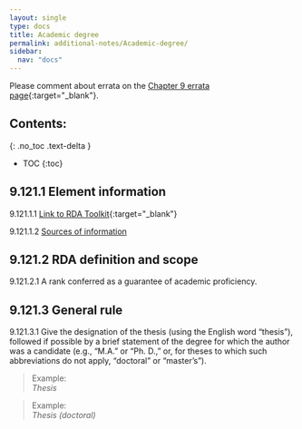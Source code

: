 ```yaml
---
layout: single
type: docs
title: Academic degree
permalink: additional-notes/Academic-degree/
sidebar:
  nav: "docs"
---
```


Please comment about errata on the [Chapter 9 errata page](https://docs.google.com/document/d/1O-4HOsrSwNPkw28P9J9SWmJv0cwGZ0DGGSfXrEWaaO0/edit#heading=h.v0709a6dq8xg){:target="_blank"}.

## Contents:
{: .no_toc .text-delta }

- TOC
{:toc}

## 9.121.1 Element information

<a name="9.121.1.1">9.121.1.1</a> [Link to RDA Toolkit](https://beta.rdatoolkit.org/Content/Index?externalId=en-US_ala-d84a7372-256e-3de6-b44e-684d4b760705){:target="_blank"}

<a name="9.121.1.2">9.121.1.2</a> [Sources of information](/DCRMR/additional-notes/)

## 9.121.2 RDA definition and scope

<a name="9.121.2.1">9.121.2.1</a> A rank conferred as a guarantee of academic proficiency.

## 9.121.3 General rule

<a name="9.121.3.1">9.121.3.1</a> Give the designation of the thesis (using the English word “thesis”), followed if possible by a brief statement of the degree for which the author was a candidate (e.g., “M.A.” or “Ph. D.,” or, for theses to which such abbreviations do not apply, “doctoral” or “master’s”).

>Example:  
><CITE>Thesis</CITE>

>Example:  
><CITE>Thesis (doctoral)</CITE>
